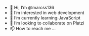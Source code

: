 - 👋 Hi, I’m @marcss136
- 👀 I’m interested in web development
- 🌱 I’m currently learning JavaScript
- 💞️ I’m looking to collaborate on Platzi
- 📫 How to reach me ...

<!---
marcss136/marcss136 is a ✨ special ✨ repository because its `README.md` (this file) appears on your GitHub profile.
You can click the Preview link to take a look at your changes.
--->
